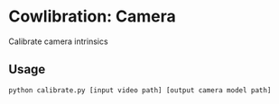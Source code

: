 # Cowlibration: Camera
Calibrate camera intrinsics

## Usage
```
python calibrate.py [input video path] [output camera model path]
```
